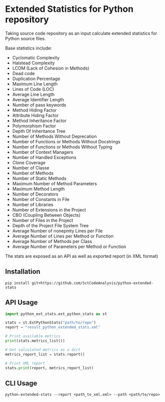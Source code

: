 # Extended Statistics for Python repository

Taking source code repository as an input calculate extended statistics for Python source files.  

Base statistics include:
- Cyclomatic Complexity
- Halstead Complexity
- LCOM (Lack of Cohesion in Methods)
- Dead code
- Duplication Percentage
- Maximum Line Length
- Lines of Code (LOC)
- Average Line Length
- Average Identifier Length
- Number of pass keywords
- Method Hiding Factor
- Attribute Hiding Factor
- Method Inheritance Factor
- Polymorphism Factor
- Depth Of Inheritance Tree
- Number of Methods Without Deprecation
- Number of Functions or Methods Without Docstrings
- Number of Functions or Methods Without Typing
- Number of Context Managers
- Number of Handled Exceptions
- Clone Coverage
- Number of Classe
- Number of Methods
- Number of Static Methods
- Maximum Number of Method Parameters
- Maximum Method Length
- Number of Decorators
- Number of Constants in File
- Number of Libraries
- Number of Extensions in the Project
- CBO (Coupling Between Objects)
- Number of Files in the Project
- Depth of the Project File System Tree
- Average Number of nonepmty Lines per File
- Average Number of Lines per Method or Function
- Average Number of Methods per Class
- Average Number of Parameters per Method or Function

The stats are exposed as an API as well as exported report (in XML format)

## Installation

```shell
pip install git+https://github.com/SctCodeAnalysis/python-extended-stats
```

## API Usage

```python
import python_ext_stats.ext_python_stats as st

stats = st.ExtPythonStats("path/to/repo")
report = "result_python_extended_stats.xml"

# Print available metrics
print(stats.metrics_list())

# Get calculated metrics as a dict
metrics_report_list = stats.report()

# Print XML report
stats.print(report, metrics_report_list)
```

## CLI Usage

```shell
python-extended-stats --report <path_to_xml.xml> --path <path/to/repo>
```
